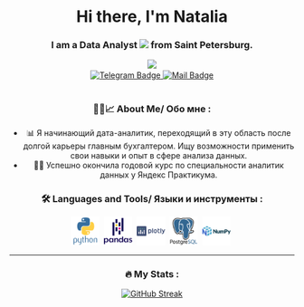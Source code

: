 <div id="header" align="center">
    <h1>Hi there, I'm  Natalia </h1>
    <h3>I am a Data Analyst <img src="https://i.giphy.com/media/v1.Y2lkPTc5MGI3NjExc3YzNnVzaGduOWhocjdicmJ5emx3MGx3M2h5Mjh0Nmc3NmJlZ2FhYyZlcD12MV9pbnRlcm5hbF9naWZfYnlfaWQmY3Q9Zw/ww9Z3l8wl4szKyRIro/giphy.gif" width="30"> from Saint Petersburg.</h3>
</div>
<div id="header" align="center">
  <img src="https://i.giphy.com/media/v1.Y2lkPTc5MGI3NjExZGt2MW9pNmFnNjljYmhidndoamNjcG1iY3U5M2tzMjVpMTN4dnh2biZlcD12MV9pbnRlcm5hbF9naWZfYnlfaWQmY3Q9Zw/ZIVMa4UTGiudk2FPh8/giphy.gif" width="200"/>
</div>
<div id="socials" align="center">
 <a href="https://t.me/Nmerk9">
   <img src="https://img.shields.io/badge/Telegram-blue?logo=telegram&logoColor=wight&style=for-the-badge" alt="Telegram Badge"/>
</a>
 <a href="mailto:natmerkur@yandex.ru">
  <img src="https://img.shields.io/badge/Mail-orange?logo=mail&logoColor=blue&style=for-the-badge" alt="Mail Badge"/>
 </a>   
</div> 
<div id="header" align="center">
<img src="https://komarev.com/ghpvc/?username=nmerka&style=flat-square&color=blue" alt=""/>
    
### :woman_technologist::chart_with_upwards_trend: About Me/ Обо мне :

- :bar_chart: Я начинающий дата-аналитик, переходящий в эту область после долгой карьеры главным бухгалтером. Ищу возможности применить свои навыки и опыт в сфере анализа данных.
- :woman_student: Успешно окончила годовой курс по специальности аналитик данных у Яндекс Практикума.


### :hammer_and_wrench: Languages and Tools/ Языки и инструменты :
<div>
  <img src="https://github.com/devicons/devicon/blob/master/icons/python/python-original-wordmark.svg" title="Python" alt="Python" width="50" height="50"/>&nbsp;  
  <img src="https://github.com/devicons/devicon/blob/master/icons/pandas/pandas-original-wordmark.svg" title="Pandas" alt="Pandas" width="50" height="50"/>&nbsp;
  <img src="https://github.com/devicons/devicon/blob/master/icons/plotly/plotly-original-wordmark.svg" title="Plotly" alt="Plotly" width="50" height="50"/>&nbsp;
  <img src="https://github.com/devicons/devicon/blob/master/icons/postgresql/postgresql-original-wordmark.svg" title="Postgresql" alt="Postgresql" width="50" height="50"/>&nbsp;
  <img src="https://github.com/devicons/devicon/blob/master/icons/numpy/numpy-original-wordmark.svg" title="numpy" alt="numpy" width="50" height="50"/>&nbsp;

  ---

### :fire: My Stats :
[![GitHub Streak](http://github-readme-streak-stats.herokuapp.com?user=nmerka&theme=dark&background=000000)](https://git.io/streak-stats)
